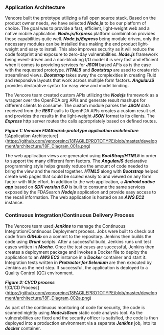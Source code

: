 ### Application Architecture

Vencore built the prototype utilizing a full open source stack. Based on the product owner needs, we have selected **_Node.js_** to be our platform of choice. The goal was to provide a fast, efficient, light-weight web and a native mobile application. **_Node.js/Express_** platform combination provides these capabilities quite well. **_Node.js/Express_** being module driven, only the necessary modules can be installed thus making the end product light-weight and easy to install. This also improves security as it will reduce the code footprint and exposure to zero-day vulnerabilities. **_Node.js_** framework being event-driven and a non-blocking I/O model it is very fast and efficient when it comes to providing services for **_JSON_** based APIs as is the case with the requested prototype.  **_HTML5_** and **_Bootstrap_** are used to create rich streamlined views. **_Bootstrap_** takes away the complexities in creating Fluid and responsive layouts that work across multiple form factors.  **_AngularJS_** provides declarative syntax for easy view and model binding. 

The Vencore team created custom APIs utilizing the **_Nodejs_** framework as a wrapper over the OpenFDA.org APIs and generate result mashups for different clients to consume. The custom module parses the **_JSON_** data received from the **_REST_** calls to OpenFDA APIs creates a custom result set and provides the results in the light-weight **_JSON_** format to its clients. The **_Express_** http server routes the calls appropriately based on defined routes.  

**_Figure 1: Vencore FDASearch prototype application architecture_**  
![Application Architecture] (https://github.com/vencoreinc/18FAGILEPROTOTYPE/blob/master/development/architecture/18F_Diagram_001a.png)

The web application views are generated using **_BootStrap/HTML5_** in order to support the many different form factors. The **_AngularJS_** declarative programming style helps greatly reduce the amount of code needed to bring the view and the model together. **_HTML5_** along with **_Bootstrap_** helped create web pages that could be scaled easily to and viewed on any form factor with little effort. In addition to the web application, a **_Android native app_** based on **_SDK version 5.0_** is built to consume the same services exposed by the FDASearch **_Nodejs_** application and provide easy access to the recall information. The web application is hosted on an **_AWS EC2_** instance.  

### Continuous Integration/Continuous Delivery Process
The Vencore team used **_Jenkins_** to manage the Continuous Integration/Continuous Deployment process. Jobs were built to check out code from **_GitHub_** on a commit to the repository. Jenkins then builds the code using **_Grunt_** scripts. After a successful build, Jenkins runs unit test cases written in **_Mocha_**. Once the test cases are successful, Jenkins then creates a deployment package and invokes a Docker file to deploy the application to an **_AWS EC2_** instance in a **_Docker_** container and start it.  Integration tests written in **_Protractor for Selenium_** are then executed by Jenkins as the next step. If successful, the application is deployed to a Quality Control (QC) environment. 

**_Figure 2: CI/CD process_**  
![CI/CD Process] (https://github.com/vencoreinc/18FAGILEPROTOTYPE/blob/master/development/architecture/18F_Diagram_002a.png)
 
As part of the continuous monitoring of code for security, the code is scanned nightly using **_NodeJsScan_** static code analysis tool.  As the vulnerabilities are fixed and the security officer is satisfied, the code is then deployed into a production environment via a separate **_Jenkins_** job, into its **_docker_** container.   
